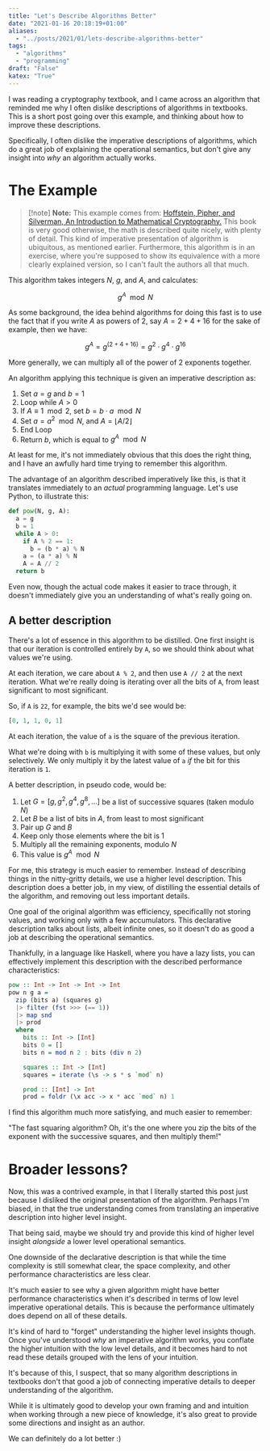 ```yaml
---
title: "Let's Describe Algorithms Better"
date: "2021-01-16 20:18:19+01:00"
aliases:
  - "../posts/2021/01/lets-describe-algorithms-better"
tags:
  - "algorithms"
  - "programming"
draft: "False"
katex: "True"
---
```


I was reading a cryptography textbook, and I came across an algorithm
that reminded me why I often dislike descriptions of algorithms
in textbooks. This is a short post going over this example,
and thinking about how to improve these descriptions.

<!--more-->

Specifically, I often dislike the imperative descriptions of
algorithms, which do a great job of explaining the operational
semantics, but don't give any insight into *why*
an algorithm actually works.

# The Example

> [!note] **Note:**
> This example comes from:
> [Hoffstein, Pipher, and Silverman, An Introduction to Mathematical Cryptography.](https://www.springer.com/gp/book/9781493917105)
> This book is very good otherwise, the math is described quite nicely,
> with plenty of detail. This kind of imperative presentation of
> algorithm is ubiquitous, as mentioned earlier. Furthermore,
> this algorithm is in an exercise, where you're supposed to show
> its equivalence with a more clearly explained version, so I can't
> fault the authors all that much.


This algorithm takes integers $N$, $g$, and $A$, and calculates:

$$
g^A \mod N
$$

As some background, the idea behind algorithms for doing this fast
is to use the fact that if you write $A$ as powers of $2$,
say $A = 2 + 4 + 16$ for the sake of example, then we have:

$$
g^A = g^{(2 + 4 + 16)} = g^2 \cdot g^4 \cdot g^{16}
$$

More generally, we can multiply all of the power of 2 exponents
together.

An algorithm applying this technique is given an imperative description
as:

1. Set $a = g$ and $b = 1$
2. Loop while $A > 0$
3. If $A \equiv 1 \mod 2$, set $b = b \cdot a \mod N$
4. Set $a = a^2 \mod N$, and $A = \lfloor A / 2 \rfloor$
5. End Loop
6. Return $b$, which is equal to $g^A \mod N$

At least for me, it's not immediately obvious that this does the right
thing, and I have an awfully hard time trying to remember this algorithm.

The advantage of an algorithm described imperatively like this,
is that it translates immediately to an *actual* programming language.
Let's use Python, to illustrate this:

```python
def pow(N, g, A):
  a = g
  b = 1
  while A > 0:
    if A % 2 == 1:
      b = (b * a) % N
    a = (a * a) % N
    A = A // 2
  return b
```

Even now, though the actual code makes it easier to trace through,
it doesn't immediately give you an understanding of what's really
going on.

## A better description

There's a lot of essence in this algorithm to be distilled.
One first insight is that our iteration is controlled entirely
by `A`, so we should think about what values we're using.

At each iteration, we care about `A % 2`, and then use `A // 2`
at the next iteration. What we're really doing is iterating over
all the bits of `A`, from least significant to most significant.

So, if `A` is `22`, for example, the bits we'd see would be:

```python
[0, 1, 1, 0, 1]
```

At each iteration, the value of `a` is the square of the previous
iteration.

What we're doing with `b` is multiplying it with some of these values,
but only selectively. We only multiply it by the latest value
of `a` *if* the bit for this iteration is `1`.

A better description, in pseudo code, would be:

1. Let $G = [g, g^2, g^4, g^8, \ldots]$ be a list of successive squares (taken modulo $N$)
2. Let $B$ be a list of bits in $A$, from least to most significant
3. Pair up $G$ and $B$
4. Keep only those elements where the bit is $1$
5. Multiply all the remaining exponents, modulo $N$
6. This value is $g^A \mod N$

For me, this strategy is much easier to remember.
Instead of describing things in the nitty-gritty details,
we use a higher level description. This description
does a better job, in my view, of distilling the essential
details of the algorithm, and removing out less important details.

One goal of the original algorithm was efficiency, specificallly
not storing values, and working only with a few accumulators.
This declarative description talks about lists, albeit infinite ones,
so it doesn't do as good a job at describing the operational semantics.

Thankfully, in a language like Haskell, where you have a lazy lists,
you can effectively implement this description with the described
performance characteristics:

```haskell
pow :: Int -> Int -> Int -> Int
pow n g a =
  zip (bits a) (squares g)
  |> filter (fst >>> (== 1))
  |> map snd
  |> prod
  where
    bits :: Int -> [Int]
    bits 0 = []
    bits n = mod n 2 : bits (div n 2)

    squares :: Int -> [Int]
    squares = iterate (\s -> s * s `mod` n)

    prod :: [Int] -> Int
    prod = foldr (\x acc -> x * acc `mod` n) 1
```

I find this algorithm much more satisfying, and much easier to
remember:

"The fast squaring algorithm? Oh, it's the one where
you zip the bits of the exponent with the successive squares,
and then multiply them!"

# Broader lessons?

Now, this was a contrived example, in that I literally
started this post just because I disliked the original presentation
of the algorithm. Perhaps I'm biased, in that the true understanding
comes from translating an imperative description into
higher level insight.

That being said, maybe we should try and provide this kind
of higher level insight *alongside* a lower level operational semantics.

One downside of the declarative description is that while the
time complexity is still somewhat clear, the space complexity,
and other performance characteristics are less clear.

It's much easier to see why a given algorithm might have better
performance characteristics when it's described in terms of
low level imperative operational details. This is because
the performance ultimately does depend on all of these details.

It's kind of hard to "forget" understanding the higher
level insights though. Once you've understood *why* an imperative
algorithm works, you conflate the higher intuition with
the low level details, and it becomes hard to not read
these details grouped with the lens of your intuition.

It's because of this, I suspect, that so many algorithm descriptions
in textbooks don't that good a job of connecting imperative
details to deeper understanding of the algorithm.

While it is ultimately good to develop your own framing and
and intuition when working through a new piece of knowledge,
it's also great to provide some directions and insight
as an author.

We can definitely do a lot better :)